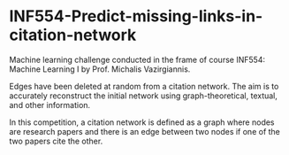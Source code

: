 # INF554-Predict-missing-links-in-citation-network

Machine learning challenge conducted in the frame of course INF554: Machine Learning I by Prof. Michalis Vazirgiannis.

Edges have been deleted at random from a citation network. The aim is to accurately reconstruct the initial network using graph-theoretical, textual, and other information.

In this competition, a citation network is defined as a graph where nodes are research papers and there is an edge between two nodes if one of the two papers cite the other.
